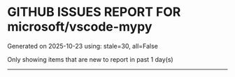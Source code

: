 
# GITHUB ISSUES REPORT FOR microsoft/vscode-mypy


Generated on 2025-10-23 using: stale=30, all=False


Only showing items that are new to report in past 1 day(s)


---





















